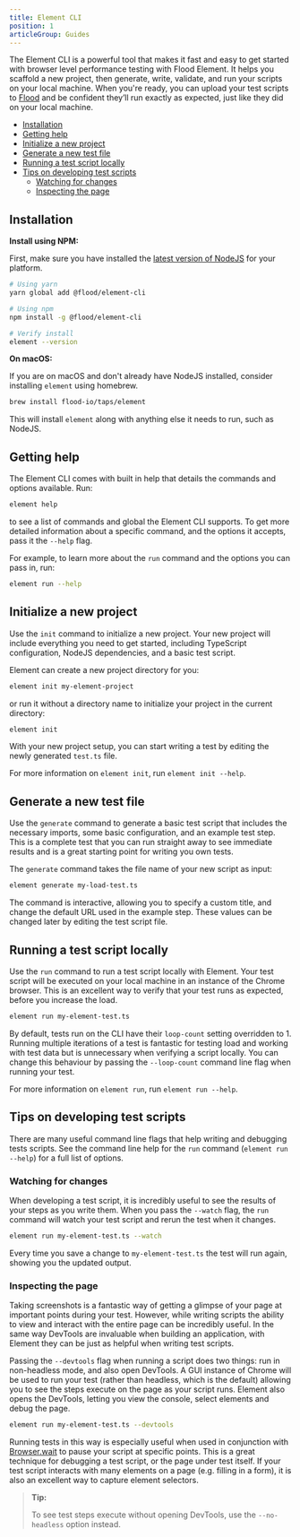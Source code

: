 ```yaml
---
title: Element CLI
position: 1
articleGroup: Guides
---
```


The Element CLI is a powerful tool that makes it fast and easy to get started with browser level performance testing with Flood Element. It helps you scaffold a new project, then generate, write, validate, and run your scripts on your local machine. When you're ready, you can upload your test scripts to [Flood](https://flood.io) and be confident they’ll run exactly as expected, just like they did on your local machine.

- [Installation](#installation)
- [Getting help](#getting-help)
- [Initialize a new project](#initialize-a-new-project)
- [Generate a new test file](#generate-a-new-test-file)
- [Running a test script locally](#running-a-test-script-locally)
- [Tips on developing test scripts](#tips-on-developing-test-scripts)
  - [Watching for changes](#watching-for-changes)
  - [Inspecting the page](#inspecting-the-page)

## Installation

**Install using NPM:**

First, make sure you have installed the [latest version of NodeJS](https://nodejs.org) for your platform.

```bash
# Using yarn
yarn global add @flood/element-cli

# Using npm
npm install -g @flood/element-cli

# Verify install
element --version
```

**On macOS:**

If you are on macOS and don't already have NodeJS installed, consider installing `element` using homebrew.

```bash
brew install flood-io/taps/element
```

This will install `element` along with anything else it needs to run, such as NodeJS.


## Getting help

The Element CLI comes with built in help that details the commands and options available. Run:

```bash
element help
```

to see a list of commands and global the Element CLI supports. To get more detailed information about a specific command, and the options it accepts, pass it the `--help` flag.

For example, to learn more about the `run` command and the options you can pass in, run:

```bash
element run --help
```


## Initialize a new project

Use the `init` command to initialize a new project. Your new project will include everything you need to get started, including TypeScript configuration, NodeJS dependencies, and a basic test script.

Element can create a new project directory for you:

```bash
element init my-element-project
```

or run it without a directory name to initialize your project in the current directory:

```bash
element init
```

With your new project setup, you can start writing a test by editing the newly generated `test.ts` file.

For more information on `element init`, run `element init --help`.


## Generate a new test file

Use the `generate` command to generate a basic test script that includes the necessary imports, some basic configuration, and an example test step. This is a complete test that you can run straight away to see immediate results and is a great starting point for writing you own tests.

The `generate` command takes the file name of your new script as input:

```bash
element generate my-load-test.ts
```

The command is interactive, allowing you to specify a custom title, and change the default URL used in the example step. These values can be changed later by editing the test script file.

## Running a test script locally

Use the `run` command to run a test script locally with Element. Your test script will be executed on your local machine in an instance of the Chrome browser. This is an excellent way to verify that your test runs as expected, before you increase the load.

```bash
element run my-element-test.ts
```

By default, tests run on the CLI have their `loop-count` setting overridden to 1. Running multiple iterations of a test is fantastic for testing load and working with test data but is unnecessary when verifying a script locally. You can change this behaviour by passing the `--loop-count` command line flag when running your test.

For more information on `element run`, run `element run --help`.

## Tips on developing test scripts

There are many useful command line flags that help writing and debugging tests scripts. See the command line help for the `run` command (`element run --help`) for a full list of options.

### Watching for changes

When developing a test script, it is incredibly useful to see the results of your steps as you write them. When you pass the `--watch` flag, the `run` command will watch your test script and rerun the test when it changes.

```bash
element run my-element-test.ts --watch
```

Every time you save a change to `my-element-test.ts` the test will run again, showing you the updated output.

### Inspecting the page

Taking screenshots is a fantastic way of getting a glimpse of your page at important points during your test. However, while writing scripts the ability to view and interact with the entire page can be incredibly useful. In the same way DevTools are invaluable when building an application, with Element they can be just as helpful when writing test scripts.

Passing the `--devtools` flag when running a script does two things: run in non-headless mode, and also open DevTools. A GUI instance of Chrome will be used to run your test (rather than headless, which is the default) allowing you to see the steps execute on the page as your script runs. Element also opens the DevTools, letting you view the console, select elements and debug the page. 

```bash
element run my-element-test.ts --devtools
```

Running tests in this way is especially useful when used in conjunction with [Browser.wait](../../api/Browser.md#browserwaittimeoutorcondition) to pause your script at specific points. This is a great technique for debugging a test script, or the page under test itself. If your test script interacts with many elements on a page (e.g. filling in a form), it is also an excellent way to capture element selectors.

> **Tip:**
>
> To see test steps execute without opening DevTools, use the `--no-headless` option instead.

